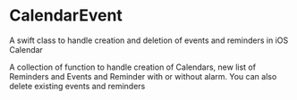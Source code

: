# CalendarEvent
A swift class to handle creation and deletion of events and reminders in iOS Calendar


A collection of function to handle creation of Calendars, new list of Reminders and Events and Reminder with or without alarm.
You can also delete existing events and reminders

